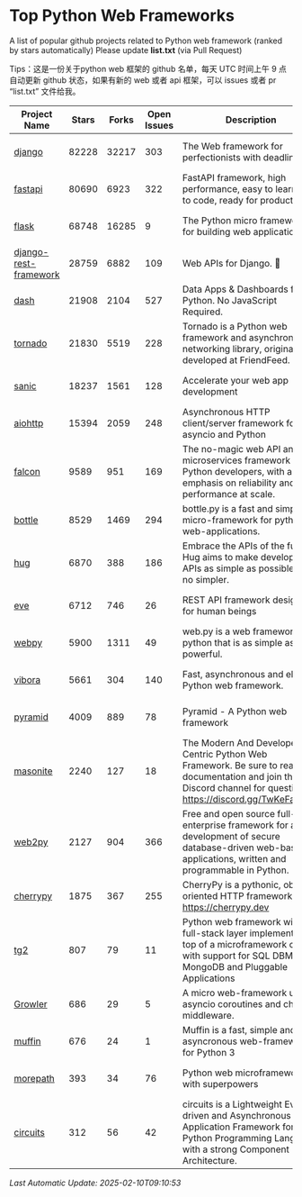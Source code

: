 # Top Python Web Frameworks
A list of popular github projects related to Python web framework (ranked by stars automatically)
Please update **list.txt** (via Pull Request)

Tips：这是一份关于python web 框架的 github 名单，每天 UTC 时间上午 9 点自动更新 github 状态，如果有新的 web 或者 api 框架，可以 issues 或者 pr “list.txt” 文件给我。

| Project Name | Stars | Forks | Open Issues | Description | Last Commit |
| ------------ | ----- | ----- | ----------- | ----------- | ----------- |
| [django](https://github.com/django/django) | 82228 | 32217 | 303 | The Web framework for perfectionists with deadlines. | 2025-02-09 16:45:16 |
| [fastapi](https://github.com/fastapi/fastapi) | 80690 | 6923 | 322 | FastAPI framework, high performance, easy to learn, fast to code, ready for production | 2025-02-09 14:54:33 |
| [flask](https://github.com/pallets/flask) | 68748 | 16285 | 9 | The Python micro framework for building web applications. | 2025-01-05 17:10:00 |
| [django-rest-framework](https://github.com/encode/django-rest-framework) | 28759 | 6882 | 109 | Web APIs for Django. 🎸 | 2025-02-01 06:24:43 |
| [dash](https://github.com/plotly/dash) | 21908 | 2104 | 527 | Data Apps & Dashboards for Python. No JavaScript Required. | 2025-02-04 19:43:31 |
| [tornado](https://github.com/tornadoweb/tornado) | 21830 | 5519 | 228 | Tornado is a Python web framework and asynchronous networking library, originally developed at FriendFeed. | 2025-01-06 14:51:06 |
| [sanic](https://github.com/sanic-org/sanic) | 18237 | 1561 | 128 |  Accelerate your web app development  | Build fast. Run fast. | 2025-01-02 10:26:42 |
| [aiohttp](https://github.com/aio-libs/aiohttp) | 15394 | 2059 | 248 | Asynchronous HTTP client/server framework for asyncio and Python | 2025-02-06 16:27:18 |
| [falcon](https://github.com/falconry/falcon) | 9589 | 951 | 169 | The no-magic web API and microservices framework for Python developers, with an emphasis on reliability and performance at scale. | 2025-02-08 22:33:58 |
| [bottle](https://github.com/bottlepy/bottle) | 8529 | 1469 | 294 | bottle.py is a fast and simple micro-framework for python web-applications. | 2024-12-06 16:42:00 |
| [hug](https://github.com/hugapi/hug) | 6870 | 388 | 186 | Embrace the APIs of the future. Hug aims to make developing APIs as simple as possible, but no simpler. | 2023-06-30 13:14:01 |
| [eve](https://github.com/pyeve/eve) | 6712 | 746 | 26 | REST API framework designed for human beings | 2024-10-15 07:27:56 |
| [webpy](https://github.com/webpy/webpy) | 5900 | 1311 | 49 | web.py is a web framework for python that is as simple as it is powerful.  | 2025-02-06 08:37:54 |
| [vibora](https://github.com/vibora-io/vibora) | 5661 | 304 | 140 | Fast, asynchronous and elegant Python web framework. | 2019-02-11 10:54:12 |
| [pyramid](https://github.com/Pylons/pyramid) | 4009 | 889 | 78 | Pyramid - A Python web framework | 2024-12-20 23:21:35 |
| [masonite](https://github.com/MasoniteFramework/masonite) | 2240 | 127 | 18 | The Modern And Developer Centric Python Web Framework. Be sure to read the documentation and join the Discord channel for questions: https://discord.gg/TwKeFahmPZ | 2024-10-31 12:26:43 |
| [web2py](https://github.com/web2py/web2py) | 2127 | 904 | 366 | Free and open source full-stack enterprise framework for agile development of secure database-driven web-based applications, written and programmable in Python. | 2024-12-28 22:25:14 |
| [cherrypy](https://github.com/cherrypy/cherrypy) | 1875 | 367 | 255 | CherryPy is a pythonic, object-oriented HTTP framework.      https://cherrypy.dev | 2025-01-24 04:33:08 |
| [tg2](https://github.com/TurboGears/tg2) | 807 | 79 | 11 | Python web framework with full-stack layer implemented on top of a microframework core with support for SQL DBMS, MongoDB and Pluggable Applications | 2025-02-09 16:58:25 |
| [Growler](https://github.com/pyGrowler/Growler) | 686 | 29 | 5 | A micro web-framework using asyncio coroutines and chained middleware. | 2020-03-08 07:51:41 |
| [muffin](https://github.com/klen/muffin) | 676 | 24 | 1 | Muffin is a fast, simple and asyncronous web-framework for Python 3 | 2024-07-31 16:33:31 |
| [morepath](https://github.com/morepath/morepath) | 393 | 34 | 76 | Python web microframework with superpowers | 2022-05-29 18:09:39 |
| [circuits](https://github.com/circuits/circuits) | 312 | 56 | 42 | circuits is a Lightweight Event driven and Asynchronous Application Framework for the Python Programming Language with a strong Component Architecture. | 2024-04-03 22:38:28 |

*Last Automatic Update: 2025-02-10T09:10:53*